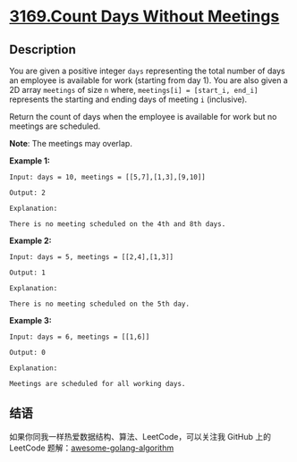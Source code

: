 # [3169.Count Days Without Meetings][title]

## Description
You are given a positive integer `days` representing the total number of days an employee is available for work (starting from day 1). You are also given a 2D array `meetings` of size `n` where, `meetings[i] = [start_i, end_i]` represents the starting and ending days of meeting `i` (inclusive).

Return the count of days when the employee is available for work but no meetings are scheduled.

**Note**: The meetings may overlap.

**Example 1:**

```
Input: days = 10, meetings = [[5,7],[1,3],[9,10]]

Output: 2

Explanation:

There is no meeting scheduled on the 4th and 8th days.
```

**Example 2:**

```
Input: days = 5, meetings = [[2,4],[1,3]]

Output: 1

Explanation:

There is no meeting scheduled on the 5th day.
```

**Example 3:**

```
Input: days = 6, meetings = [[1,6]]

Output: 0

Explanation:

Meetings are scheduled for all working days.
```

## 结语

如果你同我一样热爱数据结构、算法、LeetCode，可以关注我 GitHub 上的 LeetCode 题解：[awesome-golang-algorithm][me]

[title]: https://leetcode.com/problems/count-days-without-meetings/
[me]: https://github.com/kylesliu/awesome-golang-algorithm
